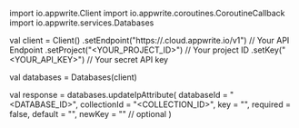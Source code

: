 import io.appwrite.Client
import io.appwrite.coroutines.CoroutineCallback
import io.appwrite.services.Databases

val client = Client()
    .setEndpoint("https://<REGION>.cloud.appwrite.io/v1") // Your API Endpoint
    .setProject("<YOUR_PROJECT_ID>") // Your project ID
    .setKey("<YOUR_API_KEY>") // Your secret API key

val databases = Databases(client)

val response = databases.updateIpAttribute(
    databaseId = "<DATABASE_ID>",
    collectionId = "<COLLECTION_ID>",
    key = "",
    required = false,
    default = "",
    newKey = "" // optional
)
